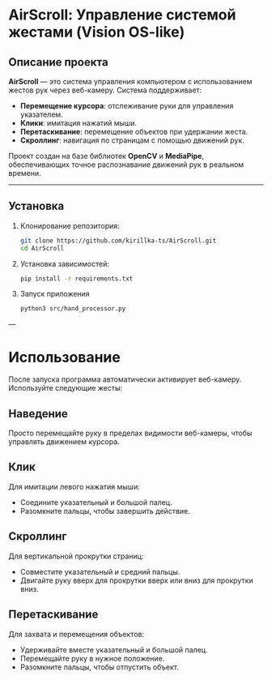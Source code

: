 # AirScroll: Управление системой жестами (Vision OS-like)

## Описание проекта

**AirScroll** — это система управления компьютером с использованием жестов рук через веб-камеру. Система поддерживает:

- **Перемещение курсора**: отслеживание руки для управления указателем.
- **Клики**: имитация нажатий мыши.
- **Перетаскивание**: перемещение объектов при удержании жеста.
- **Скроллинг**: навигация по страницам с помощью движений рук.

Проект создан на базе библиотек **OpenCV** и **MediaPipe**, обеспечивающих точное распознавание движений рук в реальном времени.

---

## Установка

1. Клонирование репозитория:
   ```bash
   git clone https://github.com/kirillka-ts/AirScroll.git
   cd AirScroll

2. Установка зависимостей:
    ```bash
    pip install -r requirements.txt

3. Запуск приложения
    ```bash
    python3 src/hand_processor.py

—

# Использование

После запуска программа автоматически активирует веб-камеру. Используйте следующие жесты:

## Наведение
Просто перемещайте руку в пределах видимости веб-камеры, чтобы управлять движением курсора.

## Клик
Для имитации левого нажатия мыши:
- Соедините указательный и большой палец.
- Разомкните пальцы, чтобы завершить действие.

## Скроллинг
Для вертикальной прокрутки страниц:
- Совместите указательный и средний пальцы.
- Двигайте руку вверх для прокрутки вверх или вниз для прокрутки вниз.

## Перетаскивание
Для захвата и перемещения объектов:
- Удерживайте вместе указательный и большой палец.
- Перемещайте руку в нужное положение.
- Разомкните пальцы, чтобы отпустить объект.
